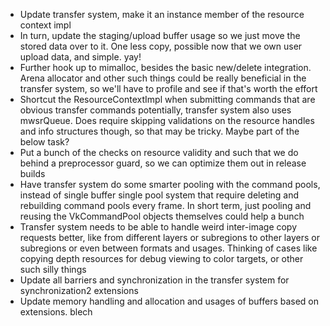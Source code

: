- Update transfer system, make it an instance member of the resource context impl
- In turn, update the staging/upload buffer usage so we just move the stored data over to it. One less copy, possible now that we own user upload data, and simple. yay!
- Further hook up to mimalloc, besides the basic new/delete integration. Arena allocator and other such things could be really beneficial in the transfer system, so we'll have to profile and see if that's worth the effort
- Shortcut the ResourceContextImpl when submitting commands that are obvious transfer commands potentially, transfer system also uses mwsrQueue. Does require skipping validations on the resource handles and info structures though, so that may be tricky. Maybe part of the below task?
- Put a bunch of the checks on resource validity and such that we do behind a preprocessor guard, so we can optimize them out in release builds
- Have transfer system do some smarter pooling with the command pools, instead of single buffer single pool system that require deleting and rebuilding command pools every frame. In short term, just pooling and reusing the VkCommandPool objects themselves could help a bunch
- Transfer system needs to be able to handle weird inter-image copy requests better, like from different layers or subregions to other layers or subregions or even between formats and usages. Thinking of cases like copying depth resources for debug viewing to color targets, or other such silly things
- Update all barriers and synchronization in the transfer system for synchronization2 extensions
- Update memory handling and allocation and usages of buffers based on extensions. blech